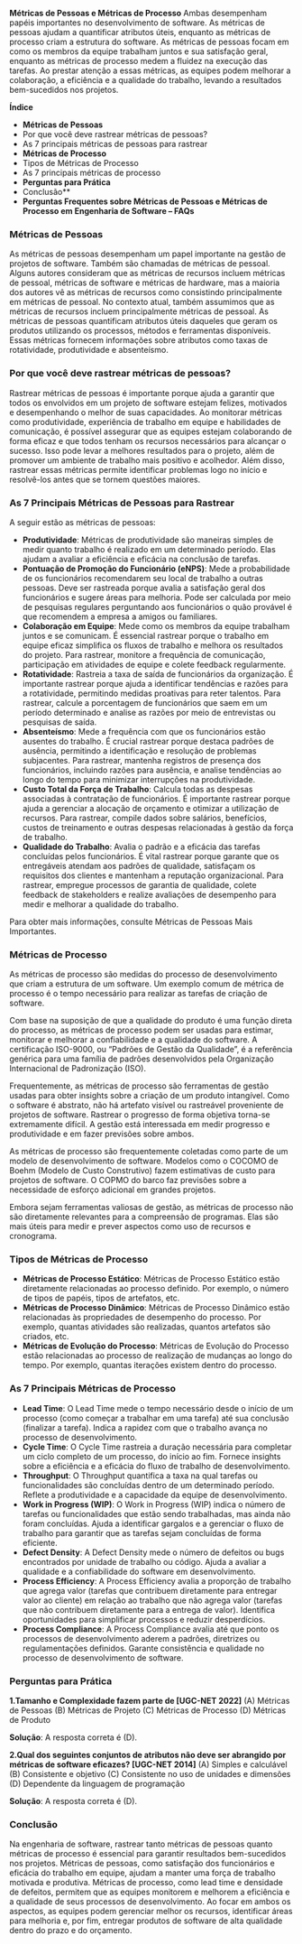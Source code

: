 **Métricas de Pessoas e Métricas de Processo** Ambas desempenham papéis importantes no desenvolvimento de software. As métricas de pessoas ajudam a quantificar atributos úteis, enquanto as métricas de processo criam a estrutura do software. As métricas de pessoas focam em como os membros da equipe trabalham juntos e sua satisfação geral, enquanto as métricas de processo medem a fluidez na execução das tarefas. Ao prestar atenção a essas métricas, as equipes podem melhorar a colaboração, a eficiência e a qualidade do trabalho, levando a resultados bem-sucedidos nos projetos.

**Índice**

- **Métricas de Pessoas**
- Por que você deve rastrear métricas de pessoas?
- As 7 principais métricas de pessoas para rastrear
- **Métricas de Processo**
- Tipos de Métricas de Processo
- As 7 principais métricas de processo 
- **Perguntas para Prática**
- Conclusão**
- **Perguntas Frequentes sobre Métricas de Pessoas e Métricas de Processo em Engenharia de Software – FAQs**

### **Métricas de Pessoas** 
As métricas de pessoas desempenham um papel importante na gestão de projetos de software. Também são chamadas de métricas de pessoal. Alguns autores consideram que as métricas de recursos incluem métricas de pessoal, métricas de software e métricas de hardware, mas a maioria dos autores vê as métricas de recursos como consistindo principalmente em métricas de pessoal. No contexto atual, também assumimos que as métricas de recursos incluem principalmente métricas de pessoal. As métricas de pessoas quantificam atributos úteis daqueles que geram os produtos utilizando os processos, métodos e ferramentas disponíveis. Essas métricas fornecem informações sobre atributos como taxas de rotatividade, produtividade e absenteísmo.


### **Por que você deve rastrear métricas de pessoas?** 
Rastrear métricas de pessoas é importante porque ajuda a garantir que todos os envolvidos em um projeto de software estejam felizes, motivados e desempenhando o melhor de suas capacidades. Ao monitorar métricas como produtividade, experiência de trabalho em equipe e habilidades de comunicação, é possível assegurar que as equipes estejam colaborando de forma eficaz e que todos tenham os recursos necessários para alcançar o sucesso. Isso pode levar a melhores resultados para o projeto, além de promover um ambiente de trabalho mais positivo e acolhedor. Além disso, rastrear essas métricas permite identificar problemas logo no início e resolvê-los antes que se tornem questões maiores.


### **As 7 Principais Métricas de Pessoas para Rastrear** 
A seguir estão as métricas de pessoas:

- **Produtividade**: Métricas de produtividade são maneiras simples de medir quanto trabalho é realizado em um determinado período. Elas ajudam a avaliar a eficiência e eficácia na conclusão de tarefas.
- **Pontuação de Promoção do Funcionário (eNPS)**: Mede a probabilidade de os funcionários recomendarem seu local de trabalho a outras pessoas. Deve ser rastreada porque avalia a satisfação geral dos funcionários e sugere áreas para melhoria. Pode ser calculada por meio de pesquisas regulares perguntando aos funcionários o quão provável é que recomendem a empresa a amigos ou familiares.
- **Colaboração em Equipe**: Mede como os membros da equipe trabalham juntos e se comunicam. É essencial rastrear porque o trabalho em equipe eficaz simplifica os fluxos de trabalho e melhora os resultados do projeto. Para rastrear, monitore a frequência de comunicação, participação em atividades de equipe e colete feedback regularmente.
- **Rotatividade**: Rastreia a taxa de saída de funcionários da organização. É importante rastrear porque ajuda a identificar tendências e razões para a rotatividade, permitindo medidas proativas para reter talentos. Para rastrear, calcule a porcentagem de funcionários que saem em um período determinado e analise as razões por meio de entrevistas ou pesquisas de saída.
- **Absenteísmo**: Mede a frequência com que os funcionários estão ausentes do trabalho. É crucial rastrear porque destaca padrões de ausência, permitindo a identificação e resolução de problemas subjacentes. Para rastrear, mantenha registros de presença dos funcionários, incluindo razões para ausência, e analise tendências ao longo do tempo para minimizar interrupções na produtividade.
- **Custo Total da Força de Trabalho**: Calcula todas as despesas associadas à contratação de funcionários. É importante rastrear porque ajuda a gerenciar a alocação de orçamento e otimizar a utilização de recursos. Para rastrear, compile dados sobre salários, benefícios, custos de treinamento e outras despesas relacionadas à gestão da força de trabalho.
- **Qualidade do Trabalho**: Avalia o padrão e a eficácia das tarefas concluídas pelos funcionários. É vital rastrear porque garante que os entregáveis atendam aos padrões de qualidade, satisfaçam os requisitos dos clientes e mantenham a reputação organizacional. Para rastrear, empregue processos de garantia de qualidade, colete feedback de stakeholders e realize avaliações de desempenho para medir e melhorar a qualidade do trabalho.

Para obter mais informações, consulte Métricas de Pessoas Mais Importantes.

### **Métricas de Processo** 
As métricas de processo são medidas do processo de desenvolvimento que criam a estrutura de um software. Um exemplo comum de métrica de processo é o tempo necessário para realizar as tarefas de criação de software.

Com base na suposição de que a qualidade do produto é uma função direta do processo, as métricas de processo podem ser usadas para estimar, monitorar e melhorar a confiabilidade e a qualidade do software. A certificação ISO-9000, ou “Padrões de Gestão da Qualidade”, é a referência genérica para uma família de padrões desenvolvidos pela Organização Internacional de Padronização (ISO).

Frequentemente, as métricas de processo são ferramentas de gestão usadas para obter insights sobre a criação de um produto intangível. Como o software é abstrato, não há artefato visível ou rastreável proveniente de projetos de software. Rastrear o progresso de forma objetiva torna-se extremamente difícil. A gestão está interessada em medir progresso e produtividade e em fazer previsões sobre ambos.

As métricas de processo são frequentemente coletadas como parte de um modelo de desenvolvimento de software. Modelos como o COCOMO de Boehm (Modelo de Custo Construtivo) fazem estimativas de custo para projetos de software. O COPMO do barco faz previsões sobre a necessidade de esforço adicional em grandes projetos.

Embora sejam ferramentas valiosas de gestão, as métricas de processo não são diretamente relevantes para a compreensão de programas. Elas são mais úteis para medir e prever aspectos como uso de recursos e cronograma.

### **Tipos de Métricas de Processo**

- **Métricas de Processo Estático**: Métricas de Processo Estático estão diretamente relacionadas ao processo definido. Por exemplo, o número de tipos de papéis, tipos de artefatos, etc.
- **Métricas de Processo Dinâmico**: Métricas de Processo Dinâmico estão relacionadas às propriedades de desempenho do processo. Por exemplo, quantas atividades são realizadas, quantos artefatos são criados, etc.
- **Métricas de Evolução do Processo**: Métricas de Evolução do Processo estão relacionadas ao processo de realização de mudanças ao longo do tempo. Por exemplo, quantas iterações existem dentro do processo.

### **As 7 Principais Métricas de Processo**

- **Lead Time**: O Lead Time mede o tempo necessário desde o início de um processo (como começar a trabalhar em uma tarefa) até sua conclusão (finalizar a tarefa). Indica a rapidez com que o trabalho avança no processo de desenvolvimento.
- **Cycle Time**: O Cycle Time rastreia a duração necessária para completar um ciclo completo de um processo, do início ao fim. Fornece insights sobre a eficiência e a eficácia do fluxo de trabalho de desenvolvimento.
- **Throughput**: O Throughput quantifica a taxa na qual tarefas ou funcionalidades são concluídas dentro de um determinado período. Reflete a produtividade e a capacidade da equipe de desenvolvimento.
- **Work in Progress (WIP)**: O Work in Progress (WIP) indica o número de tarefas ou funcionalidades que estão sendo trabalhadas, mas ainda não foram concluídas. Ajuda a identificar gargalos e a gerenciar o fluxo de trabalho para garantir que as tarefas sejam concluídas de forma eficiente.
- **Defect Density**: A Defect Density mede o número de defeitos ou bugs encontrados por unidade de trabalho ou código. Ajuda a avaliar a qualidade e a confiabilidade do software em desenvolvimento.
- **Process Efficiency**: A Process Efficiency avalia a proporção de trabalho que agrega valor (tarefas que contribuem diretamente para entregar valor ao cliente) em relação ao trabalho que não agrega valor (tarefas que não contribuem diretamente para a entrega de valor). Identifica oportunidades para simplificar processos e reduzir desperdícios.
- **Process Compliance**: A Process Compliance avalia até que ponto os processos de desenvolvimento aderem a padrões, diretrizes ou regulamentações definidos. Garante consistência e qualidade no processo de desenvolvimento de software.

### **Perguntas para Prática**

**1.Tamanho e Complexidade fazem parte de [UGC-NET 2022]**
(A) Métricas de Pessoas 
(B) Métricas de Projeto 
(C) Métricas de Processo 
(D) Métricas de Produto

**Solução**: A resposta correta é (D).


**2.Qual dos seguintes conjuntos de atributos não deve ser abrangido por métricas de software eficazes? [UGC-NET 2014]**
(A) Simples e calculável 
(B) Consistente e objetivo 
(C) Consistente no uso de unidades e dimensões 
(D) Dependente da linguagem de programação

**Solução**: A resposta correta é (D).

### **Conclusão** 
Na engenharia de software, rastrear tanto métricas de pessoas quanto métricas de processo é essencial para garantir resultados bem-sucedidos nos projetos. Métricas de pessoas, como satisfação dos funcionários e eficácia do trabalho em equipe, ajudam a manter uma força de trabalho motivada e produtiva. Métricas de processo, como lead time e densidade de defeitos, permitem que as equipes monitorem e melhorem a eficiência e a qualidade de seus processos de desenvolvimento. Ao focar em ambos os aspectos, as equipes podem gerenciar melhor os recursos, identificar áreas para melhoria e, por fim, entregar produtos de software de alta qualidade dentro do prazo e do orçamento.


